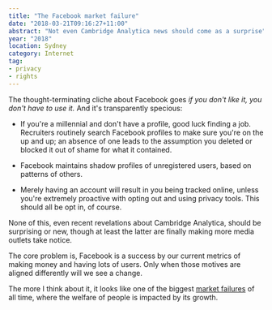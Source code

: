 ```yaml
---
title: "The Facebook market failure"
date: "2018-03-21T09:16:27+11:00"
abstract: "Not even Cambridge Analytica news should come as a surprise"
year: "2018"
location: Sydney
category: Internet
tag:
- privacy
- rights
---
```

The thought-terminating cliche about Facebook goes *if you don't like it, you don't have to use it.* And it's transparently specious:

* If you're a millennial and don't have a profile, good luck finding a job. Recruiters routinely search Facebook profiles to make sure you're on the up and up; an absence of one leads to the assumption you deleted or blocked it out of shame for what it contained.

* Facebook maintains shadow profiles of unregistered users, based on patterns of others.

* Merely having an account will result in you being tracked online, unless you're extremely proactive with opting out and using privacy tools. This should all be opt in, of course.

None of this, even recent revelations about Cambridge Analytica, should be surprising or new, though at least the latter are finally making more media outlets take notice.

The core problem is, Facebook is a success by our current metrics of making money and having lots of users. Only when those motives are aligned differently will we see a change.

The more I think about it, it looks like one of the biggest [market failures] of all time, where the welfare of people is impacted by its growth.

[market failures]: https://en.wikipedia.org/wiki/Market_failure

